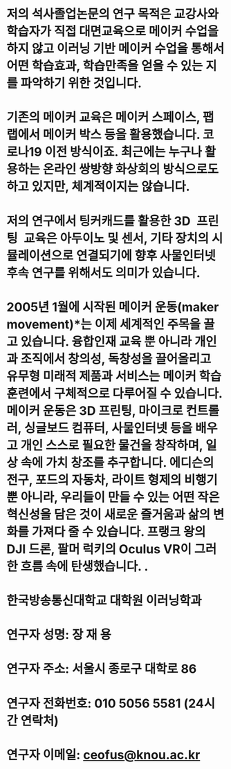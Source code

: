 # 저의 석사졸업논문의 연구 목적은 교강사와 학습자가 직접 대면교육으로 메이커 수업을 하지 않고 이러닝 기반 메이커 수업을 통해서 어떤 학습효과, 학습만족을 얻을 수 있는 지를 파악하기 위한 것입니다.

 
# 기존의 메이커 교육은 메이커 스페이스, 팹랩에서 메이커 박스 등을 활용했습니다. 코로나19 이전 방식이죠. 최근에는 누구나 활용하는 온라인 쌍방향 화상회의 방식으로도 하고 있지만, 체계적이지는 않습니다.


# 저의 연구에서 팅커캐드를 활용한 3D 프린팅 교육은 아두이노 및 센서, 기타 장치의 시뮬레이션으로 연결되기에 향후 사물인터넷 후속 연구를 위해서도 의미가 있습니다.

# 2005년 1월에 시작된 메이커 운동(maker movement)*는 이제 세계적인 주목을 끌고 있습니다. 융합인재 교육 뿐 아니라 개인과 조직에서 창의성, 독창성을 끌어올리고 유무형 미래적 제품과 서비스는 메이커 학습 훈련에서 구체적으로 다루어질 수 있습니다. 메이커 운동은 3D 프린팅, 마이크로 컨트롤러, 싱글보드 컴퓨터, 사물인터넷 등을 배우고 개인 스스로 필요한 물건을 창작하며, 일상 속에 가치 창조를 추구합니다. 에디슨의 전구, 포드의 자동차, 라이트 형제의 비행기 뿐 아니라, 우리들이 만들 수 있는 어떤 작은 혁신성을 담은 것이 새로운 즐거움과 삶의 변화를 가져다 줄 수 있습니다. 프랭크 왕의 DJI 드론, 팔머 럭키의 Oculus VR이 그러한 흐름 속에 탄생했습니다. .



# 한국방송통신대학교 대학원 이러닝학과
# 연구자 성명: 장 재 용
# 연구자 주소: 서울시 종로구 대학로 86
# 연구자 전화번호: 010 5056 5581 (24시간 연락처)
# 연구자 이메일: ceofus@knou.ac.kr
